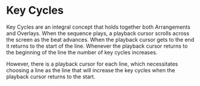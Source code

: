 # Key Cycles

Key Cycles are an integral concept that holds together both Arrangements and
Overlays.  When the sequence plays, a playback cursor scrolls across the screen
as the beat advances.  When the playback cursor gets to the end it returns to
the start of the line.  Whenever the playback cursor returns to the
beginning of the line the number of key cycles increases.

However, there is a playback cursor for each line, which necessitates choosing
a line as the line that will increase the key cycles when the playback cursor
returns to the start.
